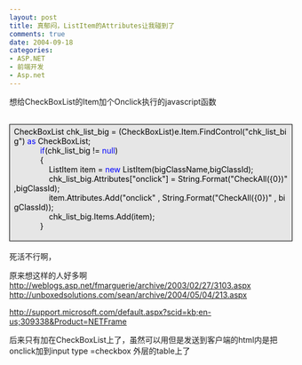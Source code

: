 ```yaml
---
layout: post
title: 真郁闷，ListItem的Attributes让我碰到了
comments: true
date: 2004-09-18
categories:
- ASP.NET
- 前端开发
- Asp.net
---
```


<p>想给CheckBoxList的Item加个Onclick执行的javascript函数<br /> </p>
<div style="padding-right: 5.4pt; padding-left: 5.4pt; background: #e6e6e6; padding-bottom: 4px; width: 98%; padding-top: 4px; border: windowtext 0.5pt solid;">
<div>
<span style="COLOR: #000000">CheckBoxList chk_list_big </span><span style="COLOR: #000000">=</span><span style="COLOR: #000000"> (CheckBoxList)e.Item.FindControl(</span><span style="COLOR: #000000">"</span><span style="COLOR: #000000">chk_list_big</span><span style="COLOR: #000000">"</span><span style="COLOR: #000000">) </span><span style="COLOR: #0000ff">as</span><span style="COLOR: #000000"> CheckBoxList;<br />            </span><span style="COLOR: #0000ff">if</span><span style="COLOR: #000000">(chk_list_big </span><span style="COLOR: #000000">!=</span><span style="COLOR: #000000"> </span><span style="COLOR: #0000ff">null</span><span style="COLOR: #000000">)<br />            </span><span id="Codehighlighter1_125_389_Open_Text"><span style="COLOR: #000000">{<br />                ListItem item </span><span style="COLOR: #000000">=</span><span style="COLOR: #000000"> </span><span style="COLOR: #0000ff">new</span><span style="COLOR: #000000"> ListItem(bigClassName,bigClassId);<br />                chk_list_big.Attributes[</span><span style="COLOR: #000000">"</span><span style="COLOR: #000000">onclick</span><span style="COLOR: #000000">"</span><span style="COLOR: #000000">] </span><span style="COLOR: #000000">=</span><span style="COLOR: #000000"> String.Format(</span><span style="COLOR: #000000">"</span><span style="COLOR: #000000">CheckAll({0})</span><span style="COLOR: #000000">"</span><span style="COLOR: #000000">,bigClassId);<br />                item.Attributes.Add(</span><span style="COLOR: #000000">"</span><span style="COLOR: #000000">onclick</span><span style="COLOR: #000000">"</span><span style="COLOR: #000000"> , String.Format(</span><span style="COLOR: #000000">"</span><span style="COLOR: #000000">CheckAll({0})</span><span style="COLOR: #000000">"</span><span style="COLOR: #000000"> , bigClassId));<br />                chk_list_big.Items.Add(item);<br />            }</span></span>
</div>
<p></p>
</div>
<br />死活不行啊，<p>原来想这样的人好多啊<br /><a href="http://weblogs.asp.net/fmarguerie/archive/2003/02/27/3103.aspx">http://weblogs.asp.net/fmarguerie/archive/2003/02/27/3103.aspx</a><br /><a href="http://unboxedsolutions.com/sean/archive/2004/05/04/213.aspx">http://unboxedsolutions.com/sean/archive/2004/05/04/213.aspx</a></p>
<p><a href="http://support.microsoft.com/default.aspx?scid=kb;en-us;309338&amp;Product=NETFrame">http://support.microsoft.com/default.aspx?scid=kb;en-us;309338&amp;Product=NETFrame</a></p>
<p>后来只有加在CheckBoxList上了，虽然可以用但是发送到客户端的html内是把onclick加到input type =checkbox 外层的table上了</p>				
